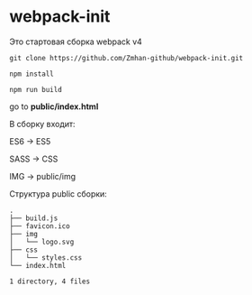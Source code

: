 # webpack-init

Это стартовая сборка webpack v4   


```
git clone https://github.com/Zmhan-github/webpack-init.git

npm install

npm run build
```

go to **public/index.html**


В сборку входит:

ES6 -> ES5

SASS -> CSS

IMG -> public/img

Структура public сборки:

```
.
├── build.js
├── favicon.ico
├── img
│   └── logo.svg
├── css
│   └── styles.css
└── index.html

1 directory, 4 files
```

